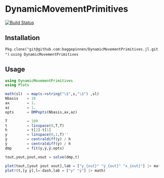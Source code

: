 # DynamicMovementPrimitives

[![Build Status](https://travis-ci.org/baggepinnen/DynamicMovementPrimitives.jl.svg?branch=master)](https://travis-ci.org/baggepinnen/DynamicMovementPrimitives.jl)

## Installation

`Pkg.clone("git@github.com:baggepinnen/DynamicMovementPrimitives.jl.git")`
`using DynamicMovementPrimitives`

## Usage
```julia
using DynamicMovementPrimitives
using Plots

math(sl)  = map(s->string("\$",s,"\$") ,sl)
Nbasis    = 10
ax        = 1.
az        = 1.
opts      = DMPopts(Nbasis,ax,az)

T         = 100
t         = linspace(0,T,T)
h         = t[2]-t[1]
y         = linspace(0,1,T)''
ẏ         = centraldiff(y) / h
ÿ         = centraldiff(ẏ) / h
dmp       = fit(y,ẏ,ÿ,opts)

tout,yout,ẏout,xout = solve(dmp,t)

plot(tout,[yout ẏout xout],lab = ["y_{out}" "ẏ_{out}" "x_{out}"] |> math)
plot!(t,[y ẏ],l=:dash,lab = ["y" "ẏ"] |> math)
```
